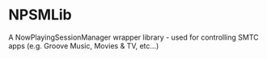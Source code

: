 # NPSMLib
A NowPlayingSessionManager wrapper library - used for controlling SMTC apps (e.g. Groove Music, Movies &amp; TV, etc...)
